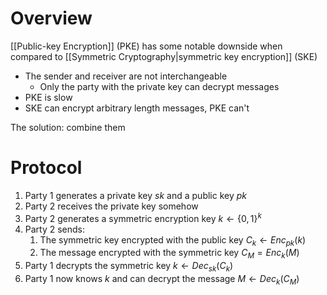 # Overview
[[Public-key Encryption]] (PKE) has some notable downside when compared to [[Symmetric Cryptography|symmetric key encryption]] (SKE)

- The sender and receiver are not interchangeable
	- Only the party with the private key can decrypt messages
- PKE is slow
- SKE can encrypt arbitrary length messages, PKE can't

The solution: combine them

# Protocol
1. Party 1 generates a private key $sk$ and a public key $pk$
2. Party 2 receives the private key somehow
3. Party 2 generates a symmetric encryption key $k \leftarrow \{0, 1\}^k$
4. Party 2 sends:
	1. The symmetric key encrypted with the public key $C_{k} \leftarrow Enc_{pk}(k)$
	2. The message encrypted with the symmetric key $C_{M} = Enc_{k}(M)$
5. Party 1 decrypts the symmetric key $k \leftarrow Dec_{sk}(C_{k})$
6. Party 1 now knows $k$ and can decrypt the message $M \leftarrow Dec_{k}(C_{M})$

